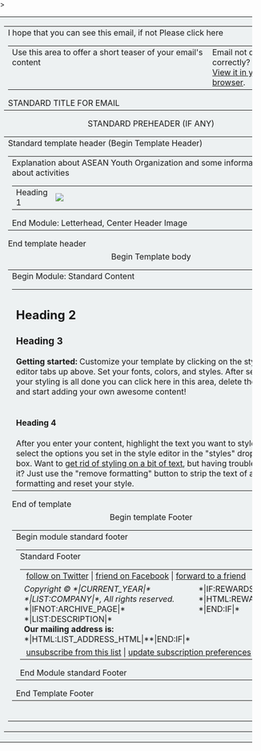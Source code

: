 <html>
<body style="margin: 0; padding: 0;">
 <table align="center" border="0" cellpadding="0" cellspacing="0" height="100%" width="100%" id="backgroundTable">>
   <tr>
    <td align="center" valign="top" bgcolor="#EDF1F2">
     <table border="0" cellpadding="0" cellspacing="0" width="600" id="templatePreheader">
       <tr>
         <td valign="top" class="preheaderContent">
          <table border="0" cellpadding="10" cellspacing="0" width="600">
           <tr>
            <td valign="top" width="600">
             <div mc:edit="std_preheader_content">
              Use this area to offer a short teaser of your email's content
             </div>
            </td>
            I hope that you can see this email, if not
              <td valign="top" width="30%">
             <div mc:edit="std_preheader_links">
              Email not displaying correctly? <br /><a href="www.aseanyouth.net" target="_blank">View it in your browser</a>.
              </div>
            </td>
           Please click here
           </tr>
          </table>
          STANDARD TITLE FOR EMAIL
        </td>
      </tr>
     </table>
     STANDARD PREHEADER (IF ANY)
     <table border="0" cellpading="0" cellspacing="0" width="600" id="templateContainer">
      <tr>
       <td aligh="center" valign="top">
        Standard template header (Begin Template Header)
        <table border="0"cellpadding="0" cellspacing="0" width="600" id="templateHeader">
         <tr>
          <td class="headercontent">
           Explanation about ASEAN Youth Organization and some information about activities
           <table border="0" cellpadding="10"cellspacing="0" width="100%">
            <tr>
             <td class="Left Header content">
              <div mc:edit="header_content_left">
               Heading 1
              </div>
             </td>
             <td valign=middle" width="600">
                <img src="https://aseanyouthnet.files.wordpress.com/2017/05/vietnambannerlandingpage900x200-copy1.jpg" style="max-width:180px;" id=HeaderImage campaign-icon" mc:label="header_image" mc:edit="header_image" mc:allowtext/>
            </td>
            <td class="rightHeaderContent">
             <div mc:edit="header_content_right">
               Heading 1
             </div>
            </td>
           </tr>
          </table>
        End Module: Letterhead, Center Header Image
       </td>
      </tr>
     </table>
     End template header
    </td>
   </tr>
    <tr>
     <td align="center" valign="top">
      Begin Template body
      <table border="0" cellpadding="10" cellspacing="0" width="600" id="templateBody">
      <tr>
       <td valign="top" class="bodyContent">
        Begin Module: Standard Content
        <table border="0" cellpadding="10" cellspacing="0" width="100%">
         <tr>
          <td valign="top">
           <div mc:edit="std_content00">
            <h2 class="h2">Heading 2</h2>
            <h3 class="h3">Heading 3</h3>
            <strong>Getting started:</strong> Customize your template by clicking on the style editor tabs up above. Set your fonts, colors, and styles. After setting your styling is all done you can click here in this area, delete the text, and start adding your own awesome content!
             <br />
             <br />
             <h4 class="h4">Heading 4</h4>
             After you enter your content, highlight the text you want to style and select the options you set in the style editor in the "styles" drop down box. Want to <a href="http://www.mailchimp.com/kb/article/im-using-the-style-designer-and-i-cant-get-my-formatting-to-change" target="_blank">get rid of styling on a bit of text</a>, but having trouble doing it? Just use the "remove formatting" button to strip the text of any formatting and reset your style.
															</div>
														</td>
             </tr>
           </table>
        End of template
       </td>
      </tr>
       <tr>
        <td align="center" valign="top">
         Begin template Footer
         <table border="0" cellpading="0" cellspacing="0" width="600" id="templateFooter">
         <tr>
          <td valign="top" class="footercotent">
           Begin module standard footer
           <table border="0" cellpadding="0" cellspacing="0" width="600" id="templateFooter">
            <tr>
             <td valign="top" class="FooterContent">
              Standard Footer
              <table border="0" cellpadding="10" cellspacing="0" width="100%">
               <tr>
                <td colspan="2" valign="middle" id="social">
                 <div mc:edit="std_social">
                  &nbsp;<a href="*|TWITTER:PROFILEURL|*">follow on Twitter</a> | <a href="*|FACEBOOK:PROFILEURL|*">friend on Facebook</a> | <a href="*|FORWARD|*">forward to a friend</a>&nbsp;
                 </div>
                </td>
               </tr>
               <tr>
                <td valign="top" width="350">
                 <div mc:edit="std_footer">
																 <em>Copyright &copy; *|CURRENT_YEAR|* *|LIST:COMPANY|*, All rights reserved.</em>
																<br/>
																*|IFNOT:ARCHIVE_PAGE|* *|LIST:DESCRIPTION|*
																<br/>
																<strong>Our mailing address is:</strong>
																<br/>
																*|HTML:LIST_ADDRESS_HTML|**|END:IF|* 
               </div>
                 </td>
                  <td valign="top" width="190" id="monkeyRewards">
                   <div mc:edit="monkeyrewards">
                    *|IF:REWARDS|* *|HTML:REWARDS|* *|END:IF|*
                   </div>
                  </td>
                 </tr>
                 <tr>
                  <td colspan="2" valign="middle" id="utility">
                    <div mc:edit="std_utility">
                    &nbsp;<a href="*|UNSUB|*">unsubscribe from this list</a> | <a href="*|UPDATE_PROFILE|*">update subscription preferences</a>&nbsp;
                    </div>
                   </td>
                  </tr>
                 </table>
                 End Module standard Footer   
                </td>
               </tr>
               </table>
               End Template Footer
               </td>
              </tr>
             </table>
            <br/>
           </td>
          </tr>
         </table>
        </center>
    </body>
</html>
  
        
        
        
        
        
        
        
        
        
             
           
